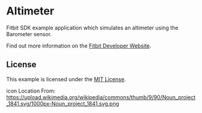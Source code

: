 # Altimeter

Fitbit SDK example application which simulates an altimeter using the Barometer
sensor.

Find out more information on the
[Fitbit Developer Website](https://dev.fitbit.com).

## License

This example is licensed under the [MIT License](./LICENSE).


icon Location From:
https://upload.wikimedia.org/wikipedia/commons/thumb/9/90/Noun_project_1841.svg/1000px-Noun_project_1841.svg.png